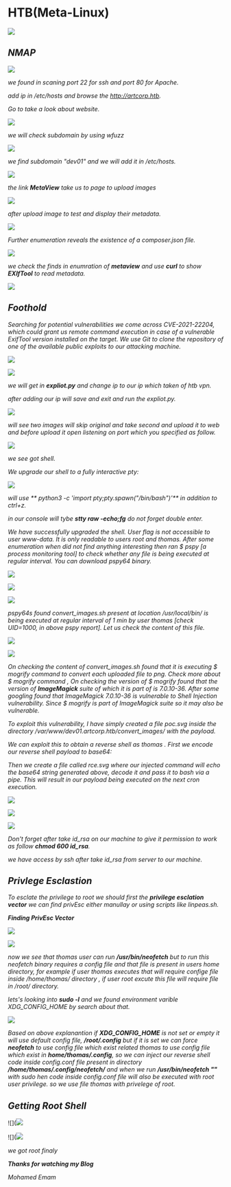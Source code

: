 HTB(Meta-Linux)
===============

![](/Assets/HTB/Meta/reired.png)

_**NMAP**_
-------------

![](/Assets/HTB/Meta/nmap.png)

_we found in scaning port 22 for ssh and port 80 for Apache._

_add ip in /etc/hosts and browse the http://artcorp.htb._

_Go to take a look about website._

![](/Assets/HTB/Meta/browser.png)

_we will check subdomain by using *wfuzz*_

![](/Assets/HTB/Meta/fuzz.png) 

_we find subdomain *"dev01"* and we will add it in /etc/hosts._

![](/Assets/HTB/Meta/webhost.png) 

_the link **MetaView** take us to page to upload images_ 

![](/Assets/HTB/Meta/linkvhost.png) 

_after upload image to test and display their metadata._ 

![](/Assets/HTB/Meta/exictftool.png) 

_Further enumeration reveals the existence of a composer.json file._

![](/Assets/HTB/Meta/composer.png)

_we check the finds in enumration of **metaview** and use **curl** to show **EXIfTool** to read metadata._

![](/Assets/HTB/Meta/curl.png)

_**Foothold**_
---------------


_Searching for potential vulnerabilities we come across CVE-2021-22204, which could grant us remote
command execution in case of a vulnerable ExifTool version installed on the target. We use Git to clone the
repository of one of the available public exploits to our attacking machine._



![](/Assets/HTB/Meta/clone.png)

![](/Assets/HTB/Meta/cv.png)

_we will get in **expliot.py** and change ip to our ip which taken of htb vpn._ 

_after adding our ip will save and exit and run the expliot.py._ 

![](/Assets/HTB/Meta/run.png)

_will see two images will skip original and take second and upload it to web and before upload it open listening  on port which you specified as follow._

![](/Assets/HTB/Meta/shell.png)

_we see got shell._

_We upgrade our shell to a fully interactive pty:_ 

![](/Assets/HTB/Meta/upgrade.png)


_will use ** python3 -c 'import pty;pty.spawn("/bin/bash")'** in addition to ctrl+z._ 

_in our console will tybe **stty raw -echo;fg** do not forget double enter._ 

_We have successfully upgraded the shell. User flag is not accessible to user www-data. It is only readable to users root and thomas. After some enumeration when did not find anything interesting then ran $ pspy [a process monitoring tool] to check whether any file is being executed at regular interval. You can download pspy64 binary._ 

![](/Assets/HTB/Meta/pspy.png)

![](/Assets/HTB/Meta/runing.png)

![](/Assets/HTB/Meta/mog.png)

_pspy64s found convert_images.sh present at location /usr/local/bin/ is being executed at regular interval of 1 min by user thomas [check UID=1000, in above pspy report]. Let us check the content of this file._

![](/Assets/HTB/Meta/mography.png)

![](/Assets/HTB/Meta/ver.png)

_On checking the content of convert_images.sh found that it is executing $ mogrify command to convert each uploaded file to png. Check more about $ mogrify command , On checking the version of $ mogrify found that the version of **ImageMagick** suite of which it is part of is 7.0.10-36. After some googling found that ImageMagick 7.0.10-36 is vulnerable to Shell Injection vulnerability. Since $ mogrify is part of ImageMagick suite so it may also be vulnerable._

_To exploit this vulnerability, I have simply created a file poc.svg inside the directory /var/www/dev01.artcorp.htb/convert_images/ with the payload._

_We can exploit this to obtain a reverse shell as thomas . First we encode our reverse shell
payload to base64:_

_Then we create a file called rce.svg where our injected command will echo the base64 string generated above, decode it and pass it to bash via a pipe. This will result in our payload being executed on the next cron execution._

![](/Assets/HTB/Meta/echo.png)

![](/Assets/HTB/Meta/user.png)

![](/Assets/HTB/Meta/userflag1.png)

_Don't forget after take id_rsa on our machine to give it permission to work as follow **chmod 600 id_rsa**._

_we have access by ssh after take id_rsa from server to our machine._ 

_**Privlege Esclastion**_ 
--------------------------

_To esclate the privilege to root we should first the **privilege esclation vector** we can find privEsc either manullay or using scripts like linpeas.sh._ 

_**Finding PrivEsc Vector**_

![](/Assets/HTB/Meta/linsh.png)

![](/Assets/HTB/Meta/privilageEs.png)

_now we see that thomas user can run **/usr/bin/neofetch** but to run this neofetch binary requires a config file and that file is present in users home directory, for example if user thomas executes that will require confige file inside /home/thomas/ directory , if user root excute this file will require file in /root/ directory._

_lets's looking into **sudo -l** and we found environment varible XDG_CONFIG_HOME by search about that._ 


![](/Assets/HTB/Meta/XDC_CONFIG_HOME_env-variable-info.png)

_Based on above explanantion if **XDG_CONFIG_HOME** is not set or empty it will use default config file, **/root/.config** but if it is set we can force **neofetch** to use config file which exist related thomas to use config file which exist in **home/thomas/.config**, so we can inject our reverse shell code inside config.conf file present in directory **/home/thomas/.config/neofetch/** and when we run **/usr/bin/neofetch \"\"** with sudo hen code inside config.conf file will also be executed with root user privilege. so we use file thomas with privelege of root._ 

_**Getting Root Shell**_ 
------------------------

![](![](/Assets/HTB/Meta/root.png)

![](![](/Assets/HTB/Meta/rootflag.png)

_we got root finaly_ 


_**Thanks for watching my Blog**_

_Mohamed Emam_ 


